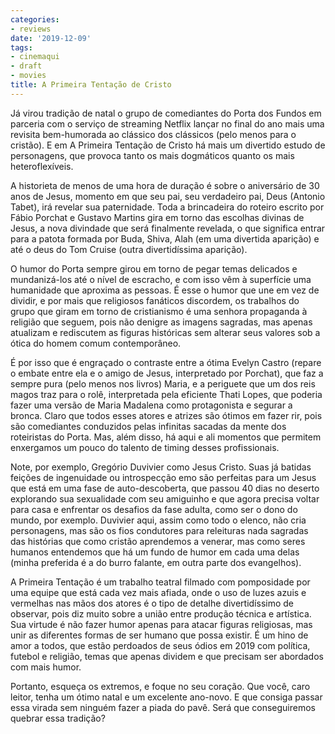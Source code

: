 ```yaml
---
categories:
- reviews
date: '2019-12-09'
tags:
- cinemaqui
- draft
- movies
title: A Primeira Tentação de Cristo
---
```


Já virou tradição de natal o grupo de comediantes do Porta dos Fundos em parceria com o serviço de streaming Netflix lançar no final do ano mais uma revisita bem-humorada ao clássico dos clássicos (pelo menos para o cristão). E em A Primeira Tentação de Cristo há mais um divertido estudo de personagens, que provoca tanto os mais dogmáticos quanto os mais heteroflexíveis.

A historieta de menos de uma hora de duração é sobre o aniversário de 30 anos de Jesus, momento em que seu pai, seu verdadeiro pai, Deus (Antonio Tabet), irá revelar sua paternidade. Toda a brincadeira do roteiro escrito por Fábio Porchat e Gustavo Martins gira em torno das escolhas divinas de Jesus, a nova divindade que será finalmente revelada, o que significa entrar para a patota formada por Buda, Shiva, Alah (em uma divertida aparição) e até o deus do Tom Cruise (outra divertidíssima aparição).

O humor do Porta sempre girou em torno de pegar temas delicados e mundanizá-los até o nível de escracho, e com isso vêm à superfície uma humanidade que aproxima as pessoas. É esse o humor que une em vez de dividir, e por mais que religiosos fanáticos discordem, os trabalhos do grupo que giram em torno de cristianismo é uma senhora propaganda à religião que seguem, pois não denigre as imagens sagradas, mas apenas atualizam e rediscutem as figuras históricas sem alterar seus valores sob a ótica do homem comum contemporâneo.

É por isso que é engraçado o contraste entre a ótima Evelyn Castro (repare o embate entre ela e o amigo de Jesus, interpretado por Porchat), que faz a sempre pura (pelo menos nos livros) Maria, e a periguete que um dos reis magos traz para o rolê, interpretada pela eficiente Thati Lopes, que poderia fazer uma versão de Maria Madalena como protagonista e segurar a bronca. Claro que todos esses atores e atrizes são ótimos em fazer rir, pois são comediantes conduzidos pelas infinitas sacadas da mente dos roteiristas do Porta. Mas, além disso, há aqui e ali momentos que permitem enxergamos um pouco do talento de timing desses profissionais.

Note, por exemplo, Gregório Duvivier como Jesus Cristo. Suas já batidas feições de ingenuidade ou introspecção emo são perfeitas para um Jesus que está em uma fase de auto-descoberta, que passou 40 dias no deserto explorando sua sexualidade com seu amiguinho e que agora precisa voltar para casa e enfrentar os desafios da fase adulta, como ser o dono do mundo, por exemplo. Duvivier aqui, assim como todo o elenco, não cria personagens, mas são os fios condutores para releituras nada sagradas das histórias que como cristão aprendemos a venerar, mas como seres humanos entendemos que há um fundo de humor em cada uma delas (minha preferida é a do burro falante, em outra parte dos evangelhos).

A Primeira Tentação é um trabalho teatral filmado com pomposidade por uma equipe que está cada vez mais afiada, onde o uso de luzes azuis e vermelhas nas mãos dos atores é o tipo de detalhe divertidíssimo de observar, pois diz muito sobre a união entre produção técnica e artística. Sua virtude é não fazer humor apenas para atacar figuras religiosas, mas unir as diferentes formas de ser humano que possa existir. É um hino de amor a todos, que estão perdoados de seus ódios em 2019 com política, futebol e religião, temas que apenas dividem e que precisam ser abordados com mais humor.

Portanto, esqueça os extremos, e foque no seu coração. Que você, caro leitor, tenha um ótimo natal e um excelente ano-novo. E que consiga passar essa virada sem ninguém fazer a piada do pavê. Será que conseguiremos quebrar essa tradição?
